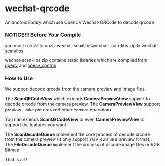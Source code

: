 # wechat-qrcode
An android library which use OpenCV Wechat-QRCode to decode qrcode

### NOTICE!!! Before Your Compile
you must use 7z to unzip wechat-scan\libs\wechat-scan-libs.zip to wechat-scan\libs.  

wechat-scan-libs.zip contains static libraries which are compiled from [opecv](https://github.com/opencv/opencv) and [opecv_contrib](https://github.com/opencv/opencv_contrib)

### How to Use
We support decode qrcode from the camera preview and image files.   

The **ScanQRCodeView** which extends **CameraPreviewView** support to decode qrcode from the camera preview. The **CameraPreviewView** support preview、take pictures and other camera operations.   

You can extends **ScanQRCodeView** or even **CameraPreviewView** to support the features you want.   

The **ScanDecodeQueue** implement the core process of decode qrcode from the camera preview (It only support YUV_420_888 preview format).   
The **FileDecodeQueue** implement the process of decode image files or RGB Bitmap.

That is all !
